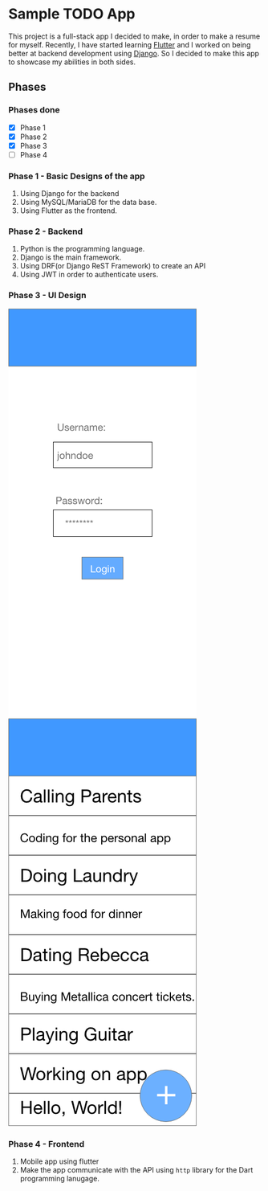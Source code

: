 # Sample TODO App 

This project is a full-stack app I decided to make, in order to make a resume for myself. Recently, I have started learning [Flutter](http://flutter.dev) and I worked on being better at backend development using [Django](https://djangoproject.com). So I decided to make this app to showcase my abilities in both sides. 

## Phases 

### Phases done 

- [x] Phase 1
- [x] Phase 2 
- [x] Phase 3
- [ ] Phase 4
 
### Phase 1 - Basic Designs of the app 

1. Using Django for the backend 
2. Using MySQL/MariaDB for the data base. 
3. Using Flutter as the frontend. 

### Phase 2 - Backend 

1. Python is the programming language. 
2. Django is the main framework. 
3. Using DRF(or Django ReST Framework) to create an API 
4. Using JWT in order to authenticate users. 

### Phase 3 - UI Design 

![Login Screen](ui_design/Login.png)
![Tasks List](ui_design/TaskList.png)

### Phase 4 - Frontend 

1. Mobile app using flutter
2. Make the app communicate with the API using `http` library for the Dart programming lanugage. 